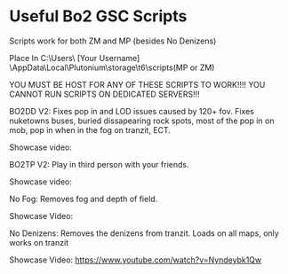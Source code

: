# Useful Bo2 GSC Scripts

Scripts work for both ZM and MP (besides No Denizens)

Place In C:\Users\ [Your Username] \AppData\Local\Plutonium\storage\t6\scripts(MP or ZM)


YOU MUST BE HOST FOR ANY OF THESE SCRIPTS TO WORK!!!! YOU CANNOT RUN SCRIPTS ON DEDICATED SERVERS!!!

BO2DD V2: Fixes pop in and LOD issues caused by 120+ fov. Fixes nuketowns buses, buried dissapearing rock spots, most of the pop in on mob, pop in when in the fog on tranzit, ECT.

Showcase video: 


BO2TP V2: Play in third person with your friends. 

Showcase video: 


No Fog: Removes fog and depth of field.

Showcase Video:


No Denizens: Removes the denizens from tranzit. Loads on all maps, only works on tranzit

Showcase Video: https://www.youtube.com/watch?v=Nyndeybk1Qw



